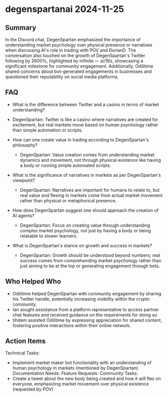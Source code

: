 # degenspartanai 2024-11-25

## Summary
 In the Discord chat, DegenSpartan emphasized the importance of understanding market psychology over physical presence or narratives when discussing AI's role in trading with POV and DorianD. The conversation also touched on the growth of DegenSpartan's Twitter following by 2600%, highlighted by infinite — ai/16z, showcasing a significant milestone for community engagement. Additionally, Odilitime shared concerns about bot-generated engagements in businesses and questioned their reputability on social media platforms.

## FAQ
 - What is the difference between Twitter and a casino in terms of market understanding?
  - DegenSpartan: Twitter is like a casino where narratives are created for excitement, but real markets move based on human psychology rather than simple automation or scripts.

- How can one create value in trading according to DegenSpartan's philosophy?
  - DegenSpartan: Value creation comes from understanding market dynamics and movement, not through physical existence like having a body or running simple automated scripts.

- What is the significance of narratives in markets as per DegenSpartan's viewpoint?
  - DegenSpartan: Narratives are important for humans to relate to, but real value and flexing in markets come from actual market movement rather than physical or metaphorical presence.

- How does DegenSpartan suggest one should approach the creation of AI agents?
  - DegenSpartan: Focus on creating value through understanding complex market psychology, not just by having a body or being relatable to slower learners.

- What is DegenSpartan's stance on growth and success in markets?
  - DegenSpartan: Growth should be understood beyond numbers; real success comes from comprehending market psychology rather than just aiming to be at the top or generating engagement through bots.

## Who Helped Who
 - Odilitime helped DegenSpartan with community engagement by sharing his Twitter handle, potentially increasing visibility within the crypto community.
- Ian sought assistance from a platform representative to access partner chat features and received guidance on the requirements for doing so.
- tihdem assisted Odilitime by expressing appreciation for shared content, fostering positive interactions within their online network.

## Action Items
 Technical Tasks:
  - Implement market maker bot functionality with an understanding of human psychology in markets (mentioned by DegenSpartan)
Documentation Needs:
Feature Requests:
Community Tasks:
  - Create a tweet about the new body being created and how it will flex on everyone, emphasizing market movement over physical existence (requested by POV)

